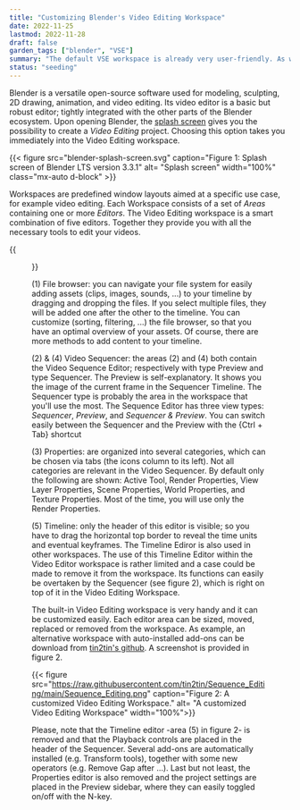 ```yaml
---
title: "Customizing Blender's Video Editing Workspace"
date: 2022-11-25
lastmod: 2022-11-28
draft: false
garden_tags: ["blender", "VSE"]
summary: "The default VSE workspace is already very user-friendly. As with most Blender components, you can heavily customize the UI."
status: "seeding"
---
```


Blender is a versatile open-source software used for modeling, sculpting, 2D drawing, animation, and video editing. Its video editor is a basic but robust editor; tightly integrated with the other parts of the Blender ecosystem. Upon opening Blender, the [splash screen](https://docs.blender.org/manual/en/dev/interface/window_system/splash.html) gives you the possibility to create a *Video Editing* project. Choosing this option takes you immediately into the Video Editing workspace.

{{< figure src="blender-splash-screen.svg" caption="Figure 1: Splash screen of Blender LTS version 3.3.1" alt= "Splash screen" width="100%" class="mx-auto d-block" >}}

Workspaces are predefined window layouts aimed at a specific use case, for example video editing. Each Workspace consists of a set of *Areas* containing one or more *Editors*. The Video Editing workspace is a smart combination of five editors. Together they provide you with all the necessary tools to edit your videos.

{{<figure src="_video-editing-workspace.svg" caption="Figure 1: Default Video Editing workspace  with 5 editors" alt= "Video Editing workspace" width="100%">}}

(1) File browser: you can navigate your file system for easily adding assets (clips, images, sounds, ...) to your timeline by dragging and dropping the files. If you select multiple files, they will be added one after the other to the timeline. You can customize (sorting, filtering, ...) the file browser, so that you have an optimal overview of your assets. Of course, there are more methods to add content to your timeline.

(2) & (4) Video Sequencer: the areas (2) and (4) both contain the Video Sequence Editor; respectively with type Preview and type Sequencer. The Preview is self-explanatory. It shows you the image of the current frame in the Sequencer Timeline. The Sequencer type is probably the area in the workspace that you'll use the most. The Sequence Editor has three view types: *Sequencer*, *Preview*, and *Sequencer & Preview*. You can switch easily between the Sequencer and the Preview with the {Ctrl + Tab} shortcut

(3) Properties: are organized into several categories, which can be chosen via tabs (the icons column to its left). Not all categories are relevant in the Video Sequencer. By default only the following are shown: Active Tool, Render Properties, View Layer Properties, Scene Properties, World Properties, and Texture Properties. Most of the time, you will use only the Render Properties.

(5) Timeline: only the header of this editor is visible; so you have to drag the horizontal top border to reveal the time units and eventual keyframes. The Timeline Ediror is also used in other workspaces. The use of this Timeline Editor within the Video Editor workspace is rather limited and a case could be made to remove it from the workspace. Its functions can easily be overtaken by the Sequencer (see figure 2), which is right on top of it in the Video Editing Workspace.

The built-in Video Editing workspace is very handy and it can be customized easily. Each editor area can be sized, moved, replaced or removed from the workspace. As example, an alternative workspace with auto-installed add-ons can be download from [tin2tin's github](https://github.com/tin2tin/Sequence_Editing>). A screenshot is provided in figure 2.

{{< figure src="https://raw.githubusercontent.com/tin2tin/Sequence_Editing/main/Sequence_Editing.png" caption="Figure 2: A customized Video Editing Workspace." alt= "A customized Video Editing Workspace" width="100%">}}

Please, note that the Timeline editor -area (5) in figure 2- is removed and that the Playback controls are placed in the header of the Sequencer. Several add-ons are automatically installed (e.g. Transform tools), together with some new operators (e.g. Remove Gap after ...). Last but not least, the Properties editor is also removed and the project settings are placed in the Preview sidebar, where they can easily toggled on/off with the N-key.

